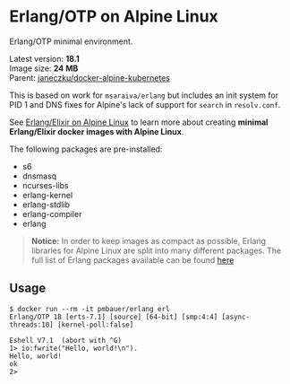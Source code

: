 Erlang/OTP on Alpine Linux
=====

Erlang/OTP minimal environment.

Latest version: **18.1**  
Image size: **24 MB**  
Parent: [janeczku/docker-alpine-kubernetes](https://github.com/janeczku/docker-alpine-kubernetes)

This is based on work for `msaraiva/erlang` but includes an init system for PID 1 and DNS fixes for Alpine's lack of support for `search` in `resolv.conf`.

See [Erlang/Elixir on Alpine Linux](https://github.com/msaraiva/alpine-erlang) to learn more about creating **minimal Erlang/Elixir docker images with Alpine Linux**.

The following packages are pre-installed:

- s6
- dnsmasq
- ncurses-libs
- erlang-kernel
- erlang-stdlib
- erlang-compiler
- erlang

> **Notice:** In order to keep images as compact as possible, Erlang libraries for Alpine Linux are split into many different packages. The full list of Erlang packages available can be found [here](https://pkgs.alpinelinux.org/packages?name=erlang%25&repo=all&arch=x86_64&maintainer=all)

## Usage

```
$ docker run --rm -it pmbauer/erlang erl
Erlang/OTP 18 [erts-7.1] [source] [64-bit] [smp:4:4] [async-threads:10] [kernel-poll:false]

Eshell V7.1  (abort with ^G)
1> io:fwrite("Hello, world!\n").
Hello, world!
ok
2>
```
